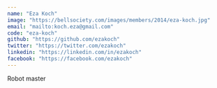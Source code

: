 ```yaml
---
name: "Eza Koch"
image: "https://bellsociety.com/images/members/2014/eza-koch.jpg"
email: "mailto:koch.eza@gmail.com"
code: "eza-koch"
github: "https://github.com/ezakoch"
twitter: "https://twitter.com/ezakoch"
linkedin: "https://linkedin.com/in/ezakoch"
facebook: "https://facebook.com/ezakoch"
---
```

Robot master